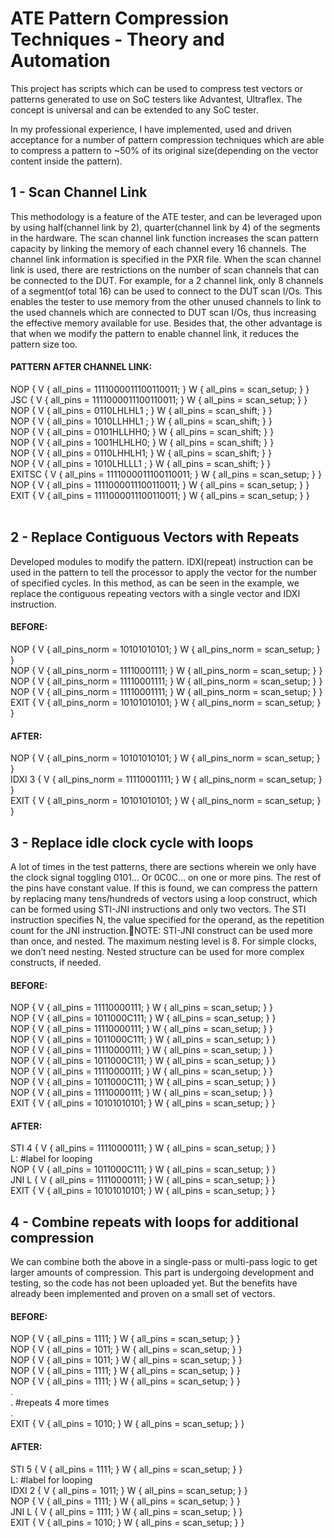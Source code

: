 # ATE Pattern Compression Techniques - Theory and Automation
This project has scripts which can be used to compress test vectors or patterns generated to use on SoC testers like Advantest, Ultraflex. The concept is universal and can be extended to any SoC tester.

In my professional experience, I have implemented, used and driven acceptance for a number of pattern compression techniques which are able to compress a pattern to ~50% of its original size(depending on the vector content inside the pattern).

##  1 - Scan Channel Link
This methodology is a feature of the ATE tester, and can be leveraged upon by using half(channel link by 2), quarter(channel link by 4) of the segments in the hardware.
The scan channel link function increases the scan pattern capacity by linking the memory of each channel every 16 channels. The channel link information is specified in the PXR file.
When the scan channel link is used, there are restrictions on the number of scan channels that can be connected to the DUT. For example, for a 2 channel link, only 8 channels of a segment(of total 16) can be used to connect to the DUT scan I/Os. 
This enables the tester to use memory from the other unused channels to link to the used channels which are connected to DUT scan I/Os, thus increasing the effective memory available for use. 
Besides that, the other advantage is that when we modify the pattern to enable channel link, it reduces the pattern size too. 

#### PATTERN AFTER CHANNEL LINK:
NOP         { V { all_pins = 1111000011100110011; } W { all_pins = scan_setup; } }    <br />
JSC         { V { all_pins = 1111000011100110011; } W { all_pins = scan_setup; } }    <br />
NOP         { V { all_pins = 0110LHLHL1 ; } W { all_pins = scan_shift; } }            <br />
NOP         { V { all_pins = 1010LLHHL1 ; } W { all_pins = scan_shift; } }            <br />
NOP         { V { all_pins = 0101HLLHH0; } W { all_pins = scan_shift; } }             <br />
NOP         { V { all_pins = 1001HLHLH0; } W { all_pins = scan_shift; } }             <br />
NOP         { V { all_pins = 0110LHHLH1; } W { all_pins = scan_shift; } }             <br />
NOP         { V { all_pins = 1010LHLLL1 ; } W { all_pins = scan_shift; } }            <br />
EXITSC      { V { all_pins = 1111000011100110011; } W { all_pins = scan_setup; } }    <br />
NOP         { V { all_pins = 1111000011100110011; } W { all_pins = scan_setup; } }    <br />
EXIT        { V { all_pins = 1111000011100110011; } W { all_pins = scan_setup; } }    <br />
<br/>

## 2 - Replace Contiguous Vectors with Repeats
Developed modules to modify the pattern.
IDXI(repeat) instruction can be used in the pattern to tell the processor to apply the vector for the number of specified cycles. 
In this method, as can be seen in the example, we replace the contiguous repeating vectors with a single vector and IDXI instruction. 

#### BEFORE: 
NOP     { V { all_pins_norm = 10101010101; } W { all_pins_norm = scan_setup; } }  <br/>
NOP     { V { all_pins_norm = 11110001111; } W { all_pins_norm = scan_setup; } }  <br/>
NOP     { V { all_pins_norm = 11110001111; } W { all_pins_norm = scan_setup; } }  <br/>
NOP     { V { all_pins_norm = 11110001111; } W { all_pins_norm = scan_setup; } }  <br/>
EXIT    { V { all_pins_norm = 10101010101; } W { all_pins_norm = scan_setup; } }  <br/>

#### AFTER:
NOP     { V { all_pins_norm = 10101010101; } W { all_pins_norm = scan_setup; } }  <br/> 
IDXI 3  { V { all_pins_norm = 11110001111; } W { all_pins_norm = scan_setup; } }  <br/>
EXIT    { V { all_pins_norm = 10101010101; } W { all_pins_norm = scan_setup; } }  <br/>


## 3 - Replace idle clock cycle with loops
A lot of times in the test patterns, there are sections wherein we only have the clock signal toggling 0101…  Or 0C0C… on one or more pins. The rest of the pins have constant value. 
If this is found, we can compress the pattern by replacing many tens/hundreds of vectors using a loop construct, which can be formed using STI-JNI instructions and only two vectors. 
The STI instruction specifies N, the value specified for the operand, as the repetition count for the JNI instruction.NOTE: STI-JNI construct can be used more than once, and nested. The maximum nesting level is 8. For simple clocks, we don’t need nesting. Nested structure can be used for more complex constructs, if needed.

#### BEFORE: 
NOP     { V { all_pins = 11110000111; } W { all_pins = scan_setup; } } <br/>
NOP     { V { all_pins = 1011000C111; } W { all_pins = scan_setup; } } <br/>
NOP     { V { all_pins = 11110000111; } W { all_pins = scan_setup; } } <br/>
NOP     { V { all_pins = 1011000C111; } W { all_pins = scan_setup; } } <br/>
NOP     { V { all_pins = 11110000111; } W { all_pins = scan_setup; } } <br/>
NOP     { V { all_pins = 1011000C111; } W { all_pins = scan_setup; } } <br/>
NOP     { V { all_pins = 11110000111; } W { all_pins = scan_setup; } } <br/>
NOP     { V { all_pins = 1011000C111; } W { all_pins = scan_setup; } } <br/>
NOP     { V { all_pins = 11110000111; } W { all_pins = scan_setup; } } <br/>
EXIT    { V { all_pins = 10101010101; } W { all_pins = scan_setup; } } <br/>

#### AFTER: 
STI 4    { V { all_pins = 11110000111; } W { all_pins = scan_setup; } } <br/>
L:  #label for looping                                                  <br/>
NOP      { V { all_pins = 1011000C111; } W { all_pins = scan_setup; } } <br/>
JNI  L   { V { all_pins = 11110000111; } W { all_pins = scan_setup; } } <br/>
EXIT     { V { all_pins = 10101010101; } W { all_pins = scan_setup; } } <br/>

## 4 - Combine repeats with loops for additional compression
We can combine both the above in a single-pass or multi-pass logic to get larger amounts of compression. This part is undergoing development and testing, so the code has not been uploaded yet. But the benefits have already been implemented and proven on a small set of vectors. 

#### BEFORE:
NOP    { V { all_pins = 1111; } W { all_pins = scan_setup; } } <br/>
NOP    { V { all_pins = 1011; } W { all_pins = scan_setup; } } <br/>
NOP    { V { all_pins = 1011; } W { all_pins = scan_setup; } } <br/>
NOP    { V { all_pins = 1111; } W { all_pins = scan_setup; } } <br/>
NOP    { V { all_pins = 1111; } W { all_pins = scan_setup; } } <br/>
.                                                              <br/>
. #repeats 4 more times                                        <br/>
.                                                              <br/>
EXIT   { V { all_pins = 1010; } W { all_pins = scan_setup; } } <br/>

#### AFTER:
STI 5    { V { all_pins = 1111; } W { all_pins = scan_setup; } } <br/>
L:  #label for looping                                           <br/>
IDXI 2   { V { all_pins = 1011; } W { all_pins = scan_setup; } } <br/>
NOP      { V { all_pins = 1111; } W { all_pins = scan_setup; } } <br/>
JNI L    { V { all_pins = 1111; } W { all_pins = scan_setup; } } <br/>
EXIT     { V { all_pins = 1010; } W { all_pins = scan_setup; } } <br/>
